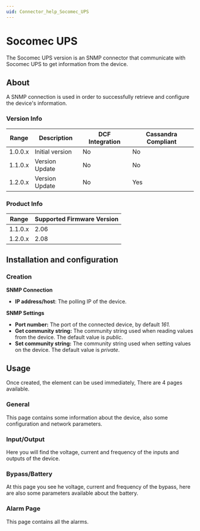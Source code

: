 ```yaml
---
uid: Connector_help_Socomec_UPS
---
```


# Socomec UPS

The Socomec UPS version is an SNMP connector that communicate with Socomec UPS to get information from the device.

## About

A SNMP connection is used in order to successfully retrieve and configure the device's information.

### Version Info

| **Range** | **Description** | **DCF Integration** | **Cassandra Compliant** |
|------------------|-----------------|---------------------|-------------------------|
| 1.0.0.x          | Initial version | No                  | No                      |
| 1.1.0.x          | Version Update  | No                  | No                      |
| 1.2.0.x          | Version Update  | No                  | Yes                     |

### Product Info

| Range | Supported Firmware Version |
|------------------|-----------------------------|
| 1.1.0.x          | 2.06                        |
| 1.2.0.x          | 2.08                        |

## Installation and configuration

### Creation

**SNMP Connection**

- **IP address/host**: The polling IP of the device.

**SNMP Settings**

- **Port number:** The port of the connected device, by default *161.*
- **Get community string:** The community string used when reading values from the device. The default value is *public*.
- **Set community string:** The community string used when setting values on the device. The default value is *private*.

## Usage

Once created, the element can be used immediately, There are 4 pages available.

### General

This page contains some information about the device, also some configuration and network parameters.

### Input/Output

Here you will find the voltage, current and frequency of the inputs and outputs of the device.

### Bypass/Battery

At this page you see he voltage, current and frequency of the bypass, here are also some parameters available about the battery.

### Alarm Page

This page contains all the alarms.
